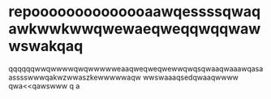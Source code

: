 # repoooooooooooooaawqessssqwaqawkwwkwwqwewaeqweqqwqqwawwswakqaq
qqqqqqwwqwwwwqwqwwwwweaaqweqweqwewwqwqsqwaaqwaaawqasaasssswwwqakwzwwaszkewwwwwaqw
wwswaaaqsedqwaaqwwww
qwa<<qawswww
q
a
